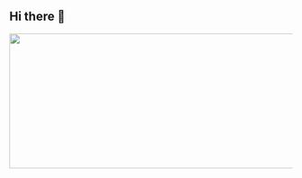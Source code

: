 ## Hi there 👋

<a href="https://www.gitanimals.org/en_US?utm_medium=image&utm_source=jeonghanhee&utm_content=line">
  <img
    src="https://render.gitanimals.org/lines/jeonghanhee"
    width="600"
    height="240"
  />
</a>

